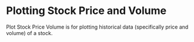 # Plotting Stock Price and Volume

Plot Stock Price Volume is for plotting historical data (specifically price and volume) of a stock.